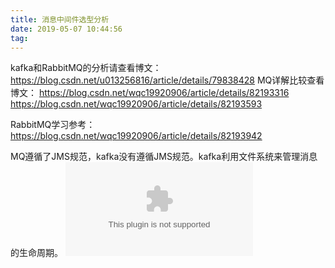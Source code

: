 ```yaml
---
title: 消息中间件选型分析
date: 2019-05-07 10:44:56
tag:
---
```


kafka和RabbitMQ的分析请查看博文：https://blog.csdn.net/u013256816/article/details/79838428
MQ详解比较查看博文：
    https://blog.csdn.net/wqc19920906/article/details/82193316
    https://blog.csdn.net/wqc19920906/article/details/82193593

RabbitMQ学习参考：https://blog.csdn.net/wqc19920906/article/details/82193942

MQ遵循了JMS规范，kafka没有遵循JMS规范。kafka利用文件系统来管理消息的生命周期。
![](/SourceTreeSetup-2.4.8.0.exe)





